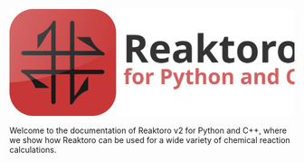 
![](images/reaktoro-for-python-and-cpp.svg)

Welcome to the documentation of Reaktoro v2 for Python and C++, where we show how
Reaktoro can be used for a wide variety of chemical reaction calculations.

